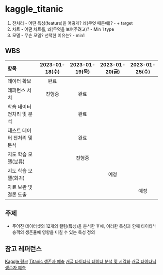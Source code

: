 # kaggle_titanic
1. 전처리 - 어떤 특성(feature)을 어떻게? 왜(무엇 때문에)? - + target
2. 차트 - 어떤 차트를, 왜(무엇을 보여주려고)? - Min 1 type
3. 모델 - 무슨 모델? 선택한 이유는? - min1

## WBS
|항목|2023-01-18(수)|2023-01-19(목)|2023-01-20(금)|2023-01-25(수)|
|:-|:-:|:-:|:-:|:-:|
|데이터 확보|완료||||
|레퍼런스 서치|진행중|완료|||
|학습 데이터 전처리 및 분석||완료|||
|테스트 데이터 전처리 및 분석||완료|||
|지도 학습 모델(분류)||진행중|||
|지도 학습 모델(회귀)|||예정||
|자료 보완 및 결론 도출||||예정|

## 주제
- 주어진 데이터셋의 12개의 컬럼(특성)을 분석한 후에, 이러한 특성과 함께 타이타닉 승객의 생존율에 영향을 미칠 수 있는 특성 정의

## 참고 레퍼런스
[Kaggle 링크](https://www.kaggle.com/competitions/titanic/data)
[Titanic 생존자 예측](https://computer-science-student.tistory.com/113)
[캐글 타이타닉 데이터 분석 및 시각화](https://joecho.tistory.com/entry/ai-kaggle-titanic-data-analysis)
[캐글 타이타닉 생존자 예측](https://www.youtube.com/watch?v=vNsiyYX3irM)